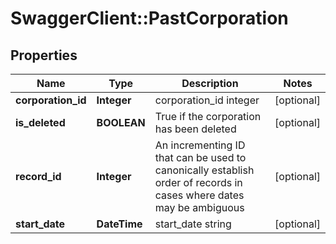 # SwaggerClient::PastCorporation

## Properties
Name | Type | Description | Notes
------------ | ------------- | ------------- | -------------
**corporation_id** | **Integer** | corporation_id integer | [optional] 
**is_deleted** | **BOOLEAN** | True if the corporation has been deleted | [optional] 
**record_id** | **Integer** | An incrementing ID that can be used to canonically establish order of records in cases where dates may be ambiguous | [optional] 
**start_date** | **DateTime** | start_date string | [optional] 


